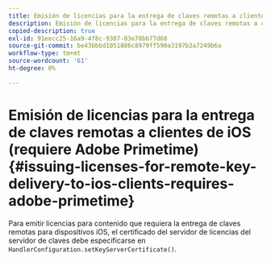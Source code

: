 ```yaml
---
title: Emisión de licencias para la entrega de claves remotas a clientes de iOS (requiere Adobe Primetime)
description: Emisión de licencias para la entrega de claves remotas a clientes de iOS (requiere Adobe Primetime)
copied-description: true
exl-id: 91eecc25-16a9-4f8c-9307-83e70bb77d68
source-git-commit: be43bbbd1051886c8979ff590a3197b2a7249b6a
workflow-type: tm+mt
source-wordcount: '61'
ht-degree: 0%

---
```


# Emisión de licencias para la entrega de claves remotas a clientes de iOS (requiere Adobe Primetime){#issuing-licenses-for-remote-key-delivery-to-ios-clients-requires-adobe-primetime}

Para emitir licencias para contenido que requiera la entrega de claves remotas para dispositivos iOS, el certificado del servidor de licencias del servidor de claves debe especificarse en `HandlerConfiguration.setKeyServerCertificate()`.

